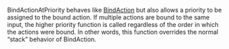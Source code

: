 BindActionAtPriority behaves like [BindAction](https://developer.roblox.com/en-us/api-reference/function/ContextActionService/BindAction) but also allows a priority to be assigned to the bound action. If multiple actions are bound to the same input, the higher priority function is called regardless of the order in which the actions were bound. In other words, this function overrides the normal “stack” behavior of BindAction.